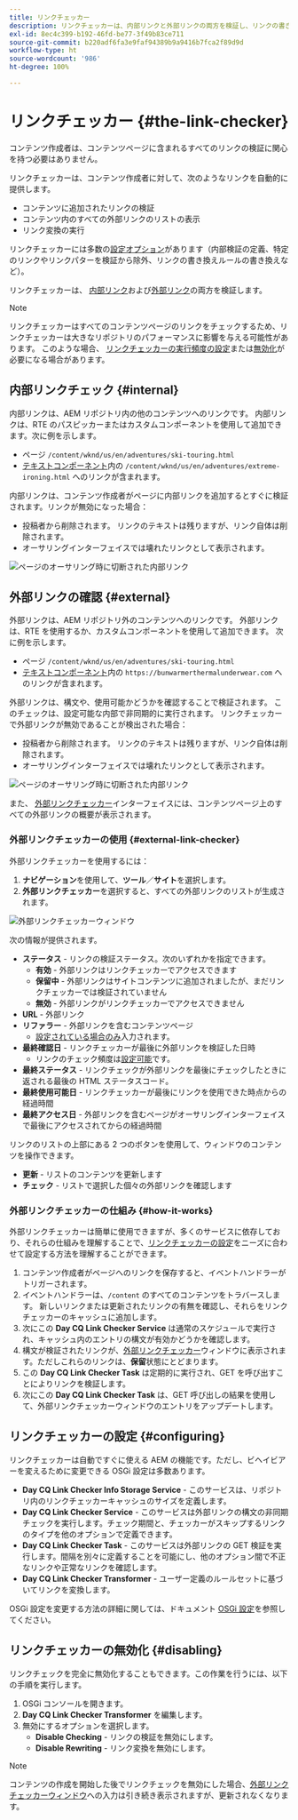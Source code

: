 ```yaml
---
title: リンクチェッカー
description: リンクチェッカーは、内部リンクと外部リンクの両方を検証し、リンクの書き換えを許可するのに役立ちます。
exl-id: 8ec4c399-b192-46fd-be77-3f49b83ce711
source-git-commit: b220adf6fa3e9faf94389b9a9416b7fca2f89d9d
workflow-type: ht
source-wordcount: '986'
ht-degree: 100%

---
```


# リンクチェッカー {#the-link-checker}

コンテンツ作成者は、コンテンツページに含まれるすべてのリンクの検証に関心を持つ必要はありません。

リンクチェッカーは、コンテンツ作成者に対して、次のようなリンクを自動的に提供します。

* コンテンツに追加されたリンクの検証
* コンテンツ内のすべての外部リンクのリストの表示
* リンク変換の実行

リンクチェッカーには多数の[設定オプション](#configuring)があります（内部検証の定義、特定のリンクやリンクパターを検証から除外、リンクの書き換えルールの書き換えなど）。

リンクチェッカーは、 [内部リンク](#internal)および[外部リンク](#external)の両方を検証します。

>[!NOTE]
>
>リンクチェッカーはすべてのコンテンツページのリンクをチェックするため、リンクチェッカーは大きなリポジトリのパフォーマンスに影響を与える可能性があります。 このような場合、 [リンクチェッカーの実行頻度の設定](#configuring)または[無効化](#disabling)が必要になる場合があります。

## 内部リンクチェック {#internal}

内部リンクは、AEM リポジトリ内の他のコンテンツへのリンクです。 内部リンクは、RTE のパスピッカーまたはカスタムコンポーネントを使用して追加できます。次に例を示します。

* ページ `/content/wknd/us/en/adventures/ski-touring.html`
* [テキストコンポーネント](https://experienceleague.adobe.com/docs/experience-manager-core-components/using/components/text.html?lang=ja)内の `/content/wknd/us/en/adventures/extreme-ironing.html` へのリンクが含まれます。

内部リンクは、コンテンツ作成者がページに内部リンクを追加するとすぐに検証されます。リンクが無効になった場合：

* 投稿者から削除されます。 リンクのテキストは残りますが、リンク自体は削除されます。
* オーサリングインターフェイスでは壊れたリンクとして表示されます。

![ページのオーサリング時に切断された内部リンク](assets/link-checker-invalid-link-internal.png)

## 外部リンクの確認 {#external}

外部リンクは、AEM リポジトリ外のコンテンツへのリンクです。 外部リンクは、RTE を使用するか、カスタムコンポーネントを使用して追加できます。 次に例を示します。

* ページ `/content/wknd/us/en/adventures/ski-touring.html`
* [テキストコンポーネント](https://experienceleague.adobe.com/docs/experience-manager-core-components/using/components/text.html?lang=ja)内の `https://bunwarmerthermalunderwear.com` へのリンクが含まれます。

外部リンクは、構文や、使用可能かどうかを確認することで検証されます。 このチェックは、設定可能な内部で非同期的に実行されます。 リンクチェッカーで外部リンクが無効であることが検出された場合：

* 投稿者から削除されます。 リンクのテキストは残りますが、リンク自体は削除されます。
* オーサリングインターフェイスでは壊れたリンクとして表示されます。

![ページのオーサリング時に切断された内部リンク](assets/link-checker-invalid-link-external.png)

また、 [外部リンクチェッカー](#external-link-checker)インターフェイスには、コンテンツページ上のすべての外部リンクの概要が表示されます。

### 外部リンクチェッカーの使用 {#external-link-checker}

外部リンクチェッカーを使用するには：

1. **ナビゲーション**&#x200B;を使用して、**ツール**／**サイト**&#x200B;を選択します。
1. **外部リンクチェッカー**&#x200B;を選択すると、すべての外部リンクのリストが生成されます。

![外部リンクチェッカーウィンドウ](assets/external-link-checker.png)

次の情報が提供されます。

* **ステータス** - リンクの検証ステータス。次のいずれかを指定できます。
   * **有効** - 外部リンクはリンクチェッカーでアクセスできます
   * **保留中** - 外部リンクはサイトコンテンツに追加されましたが、まだリンクチェッカーでは検証されていません
   * **無効** - 外部リンクがリンクチェッカーでアクセスできません
* **URL** - 外部リンク
* **リファラー** - 外部リンクを含むコンテンツページ
   * [設定されている場合のみ](#configuring)入力されます。
* **最終確認日** - リンクチェッカーが最後に外部リンクを検証した日時
   * リンクのチェック頻度は[設定可能](#configuring)です。
* **最終ステータス** - リンクチェックが外部リンクを最後にチェックしたときに返される最後の HTML ステータスコード。
* **最終使用可能日** - リンクチェッカーが最後にリンクを使用できた時点からの経過時間
* **最終アクセス日** - 外部リンクを含むページがオーサリングインターフェイスで最後にアクセスされてからの経過時間

リンクのリストの上部にある 2 つのボタンを使用して、ウィンドウのコンテンツを操作できます。

* **更新** - リストのコンテンツを更新します
* **チェック** - リストで選択した個々の外部リンクを確認します

### 外部リンクチェッカーの仕組み {#how-it-works}

外部リンクチェッカーは簡単に使用できますが、多くのサービスに依存しており、それらの仕組みを理解することで、[リンクチェッカーの設定](#configuring)をニーズに合わせて設定する方法を理解することができます。

1. コンテンツ作成者がページへのリンクを保存すると、イベントハンドラーがトリガーされます。
1. イベントハンドラーは、`/content` のすべてのコンテンツをトラバースします。 新しいリンクまたは更新されたリンクの有無を確認し、それらをリンクチェッカーのキャッシュに追加します。
1. 次にこの **Day CQ Link Checker Service** は通常のスケジュールで実行され、キャッシュ内のエントリの構文が有効かどうかを確認します。
1. 構文が検証されたリンクが、[外部リンクチェッカー](#external-link-checker)ウィンドウに表示されます。ただしこれらのリンクは、**保留**&#x200B;状態にとどまります。
1. この **Day CQ Link Checker Task** は定期的に実行され、GET を呼び出すことによりリンクを検証します。
1. 次にこの **Day CQ Link Checker Task** は、GET 呼び出しの結果を使用して、外部リンクチェッカーウィンドウのエントリをアップデートします。

## リンクチェッカーの設定 {#configuring}

リンクチェッカーは自動ですぐに使える AEM の機能です。ただし、ビヘイビアーを変えるために変更できる OSGi 設定は多数あります。

* **Day CQ Link Checker Info Storage Service** - このサービスは、リポジトリ内のリンクチェッカーキャッシュのサイズを定義します。
* **Day CQ Link Checker Service** - このサービスは外部リンクの構文の非同期チェックを実行します。チェック期間と、チェッカーがスキップするリンクのタイプを他のオプションで定義できます。
* **Day CQ Link Checker Task** - このサービスは外部リンクの GET 検証を実行します。間隔を別々に定義することを可能にし、他のオプション間で不正なリンクや正常なリンクを確認します。
* **Day CQ Link Checker Transformer** - ユーザー定義のルールセットに基づいてリンクを変換します。

OSGi 設定を変更する方法の詳細に関しては、ドキュメント [OSGi 設定](/help/sites-deploying/osgi-configuration-settings.md)を参照してください。

## リンクチェッカーの無効化 {#disabling}

リンクチェックを完全に無効化することもできます。この作業を行うには、以下の手順を実行します。

1. OSGi コンソールを開きます。
1. **Day CQ Link Checker Transformer** を編集します。
1. 無効にするオプションを選択します。
   * **Disable Checking** - リンクの検証を無効にします。
   * **Disable Rewriting** - リンク変換を無効にします。

>[!NOTE]
>
>コンテンツの作成を開始した後でリンクチェックを無効にした場合、[外部リンクチェッカーウィンドウ](#external-link-checker)への入力は引き続き表示されますが、更新されなくなります。
